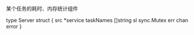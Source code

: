某个任务的耗时、内存统计组件

type Server struct {
src       *service
taskNames []string
sl        sync.Mutex
err       chan error
}
